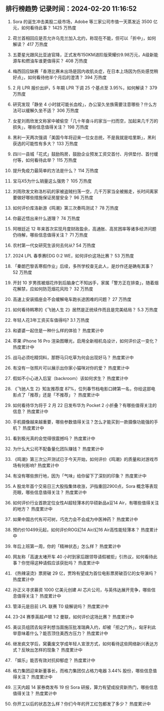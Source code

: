 
## 排行榜趋势 记录时间：2024-02-20 11:16:52
  
  1. Sora 的诞生冲击美股二级市场，Adobe 等三家公司市值一天蒸发近 3500 亿元，如何看待此事？ 1425 万热度
    
  2. 荷兰首相回应是否允许乌克兰加入北约，称现在不能，但可以「折中」，如何解读？ 417 万热度
    
  3. 五菱星光跟风比亚迪官降，正式发布150KM进阶版荣耀价9.98万元，A级新能源车和燃油车谁更值得买？ 408 万热度
    
  4. 梅西回应缺赛「香港比赛未出场是因内收肌炎症，在日本上场因为伤处感觉稍好点」，如何看待他半个月后的澄清？ 394 万热度
    
  5. 2 月 LPR 报价出炉，5 年期 LPR 下调 25 个基点至 3.95%，如何解读？ 379 万热度
    
  6. 研究发现「静坐 4 小时就可能长血栓」，办公室久坐族需要注意哪些？什么方法可以缓解久坐不适？ 306 万热度
    
  7. 女星刘雨欣发文称家中被偷空「几十年奋斗的家当一扫而空，加起来几千万的损失」，哪些信息值得关注？ 198 万热度
    
  8. 黑利一天两次强调「美国今年将迎来一位女总统，不是我就是哈里斯」，黑利获选的可能性有多大？ 133 万热度
    
  9. 四川一县城「花式」鼓励购房，鼓励企业预发工资交首付、月供垫付、首付缓付等，如何看待此举？ 115 万热度
    
  10. 提升免疫力最简单的方法是什么？ 114 万热度
    
  11. 宝马X5为什么销量这么强势？ 105 万热度
    
  12. 刘雨欣发文称洛杉矶的家被盗贼扫荡一空，几千万家当全被搬走，长时间离家要做好哪些措施保证房屋安全？ 96 万热度
    
  13. 如何评价库洛新游《鸣潮》第三次奏鸣测试？ 78 万热度
    
  14. 你最近悟出来什么道理？ 74 万热度
    
  15. 阿根廷近 12 年来首次实现月度财政盈余，高通胀、高贫困率等诸多经济问题仍待解，哪些信息值得关注？ 71 万热度
    
  16. 农村第一代女研究生该何去何从? 54 万热度
    
  17. 2024 LPL 春季赛EDG 0:2 WE，如何评价这场比赛？ 53 万热度
    
  18. 「秦朗巴黎丢寒假作业」后续，多所学校查无此人，是炒作还是确有其事？ 52 万热度
    
  19. 开封 10 岁男孩被烟花炸到后脑身亡不知凶手，家属「警方正在排查」，随着烟花解禁，应如何防范烟花风险？ 32 万热度
    
  20. 高速上安装插座会不会缓解电车跑长途困难的问题？ 27 万热度
    
  21. 如何看待韩寒的《飞驰人生 2》居然是正统续作而且是完美结局？ 5.3 万热度
    
  22. 年轻人花3年工资买车值得吗? 3.1 万热度
    
  23. 和婆婆一起住是一种什么样的体验？ 热度累计中
    
  24. 苹果 iPhone 16 Pro 渲染图曝光，启用全新相机岛设计，如何评价这一变化？ 热度累计中
    
  25. 战马必须吃精饲料，那野马只吃草为何会出现好马？ 热度累计中
    
  26. 有没有一张照片可以展示出你家小猫咪对你的爱？ 热度累计中
    
  27. 假如不小心进入后室（backroom）该如何求生？ 热度累计中
    
  28. 《飞驰人生 2》知友推荐度 87%，位列春节档电影口碑第一名，你给这部电影点了「推荐」还是「不推荐」？ 热度累计中
    
  29. 如何看待华为将于 2 月 22 日发布华为 Pocket 2 小折叠？有哪些值得关注的信息？ 热度累计中
    
  30. 手机摄像越来越重要，哪些参数值得关注？怎么才能买到一款摄像功能强的手机？ 热度累计中
    
  31. 看到极光真的会觉得很震撼吗？ 热度累计中
    
  32. 为什么大公司不配备量化团队赚钱？ 热度累计中
    
  33. 《鸣潮》第三次公开测试已于今天开始，如何评价《鸣潮》的质量和对游戏市场有何影响? 热度累计中
    
  34. 有没有哪些旅行地，因为「气味」给你留下了深刻的印象？ 热度累计中
    
  35. A 股龙年首个交易日三大股指集体收涨，沪指重回2900点，Sora 概念等表现亮眼，哪些信息值得关注？ 热度累计中
    
  36. 如何评价行业首款定位女性AI超轻薄本的华硕新品a豆14 Air，有哪些值得关注的地方？ 热度累计中
    
  37. 如果中国古代有可可树，巧克力会不会成为中医神药？ 热度累计中
    
  38. 预约价10499元起，如何评价ROG幻14 Air/幻16 Air高性能轻薄本？ 热度累计中
    
  39. 年后上班第一周，你的「精神状态」怎么样？ 热度累计中
    
  40. 网友称「高速太堵开车 40 小时到家后跟领导请假被拒」引热议，如何看待此事？你觉得这种请假应该获批吗？ 热度累计中
    
  41. 《热辣滚烫》票房破 29 亿，贾玲有望成为首位电影票房破百亿的女导演吗？ 热度累计中
    
  42. 孙正义寻求募资 1000 亿美元创建 AI 芯片公司，与英伟达展开竞争，哪些信息值得关注？ 热度累计中
    
  43. 管泽元是目前 LPL 联赛 T0 级解说吗？ 热度累计中
    
  44. 23-24 赛季英超卢顿 1:2 曼联，如何评价这场比赛？ 热度累计中
    
  45. 美议员组团去匈牙利想当面施压批准瑞典入约，却被「拒之门外」，匈牙利此举意味着什么？能否顶住美西方压力？ 热度累计中
    
  46. 继发疯文学后，窝囊废文学成年轻人宣泄方式，如何看待这些网络新兴表达方式？反映出怎样的现象？ 热度累计中
    
  47. 「娱乐」能否有效对抗抑郁症？ 热度累计中
    
  48. 格力集团迎来新董事长，而格力集团仅占格力电器 3.44% 股份，哪些信息值得关注？ 热度累计中
    
  49. 三天内超 14 家券商发布 19 份 Sora 研报，算力有望成投资新热门，哪些信息值得关注？ 热度累计中
    
  50. 你开工以后的状态怎么样？你们今年的开工红包都发了多少？ 热度累计中
    